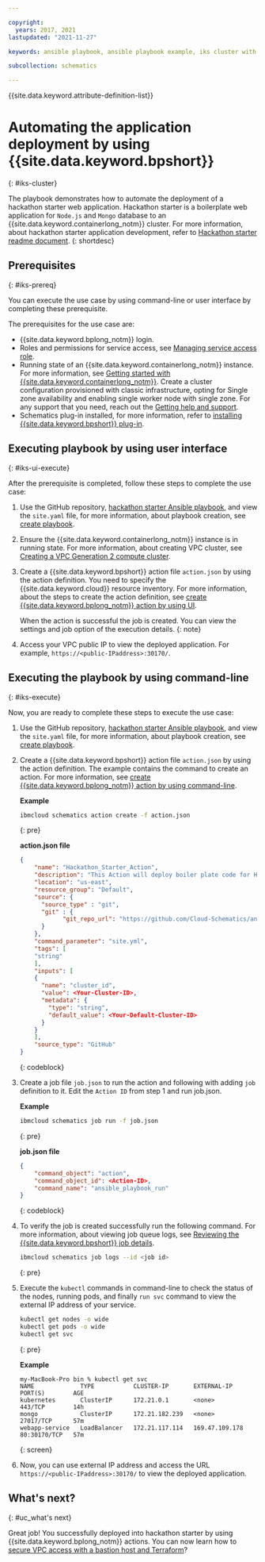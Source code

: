 ```yaml
---

copyright:
  years: 2017, 2021
lastupdated: "2021-11-27"

keywords: ansible playbook, ansible playbook example, iks cluster with ansible playbook, iks cluster example by using ansible playbook

subcollection: schematics

---
```


{{site.data.keyword.attribute-definition-list}}


# Automating the application deployment by using {{site.data.keyword.bpshort}}
{: #iks-cluster}

The playbook demonstrates how to automate the deployment of a hackathon starter web application. Hackathon starter is a boilerplate web application for `Node.js` and `Mongo` database to an {{site.data.keyword.containerlong_notm}} cluster. For more information, about hackathon starter application development, refer to [Hackathon starter readme document](https://github.com/sahat/hackathon-starter/blob/master/README.md).
{: shortdesc}

## Prerequisites
{: #iks-prereq}

You can execute the use case by using command-line or user interface by completing these prerequisite.

The prerequisites for the use case are:

* {{site.data.keyword.bplong_notm}} login.
* Roles and permissions for service access, see [Managing service access role](/docs/app-configuration?topic=app-configuration-ac-service-access-management#ac-roles-permissions).
* Running state of an {{site.data.keyword.containerlong_notm}} instance. For more information, see [Getting started with {{site.data.keyword.containerlong_notm}}](/docs/containers?topic=containers-getting-started). Create a cluster configuration provisioned with classic infrastructure, opting for Single zone availability and enabling single worker node with single zone. For any support that you need, reach out the [Getting help and support](/docs/schematics?topic=schematics-schematics-help).
* Schematics plug-in installed, for more information, refer to [installing {{site.data.keyword.bpshort}} plug-in](/docs/schematics?topic=schematics-setup-cli#install-schematics-cli). 

## Executing playbook by using user interface
{: #iks-ui-execute}

After the prerequisite is completed, follow these steps to complete the use case:

1. Use the GitHub repository, [hackathon starter Ansible playbook](https://github.com/Cloud-Schematics/ansible-app-deploy-iks), and view the `site.yaml` file, for more information, about playbook creation, see  [create playbook](/docs/schematics?topic=schematics-create-playbook).

2. Ensure the {{site.data.keyword.containerlong_notm}} instance is in running state. For more information, about creating VPC cluster, see [Creating a VPC Generation 2 compute cluster](/docs/containers?topic=containers-getting-started#vpc-gen2-gs).

3. Create a {{site.data.keyword.bpshort}} action file `action.json` by using the action definition. You need to specify the {{site.data.keyword.cloud}} resource inventory. For more information, about the steps to create the action definition, see [create {{site.data.keyword.bplong_notm}} action by using UI](/docs/schematics?topic=schematics-action-setup#create-action).

    When the action is successful the job is created. You can view the settings and job option of the execution details.
    {: note}

4. Access your VPC public IP to view the deployed application. For example, `https://<public-IPaddress>:30170/`. 

## Executing the playbook by using command-line
{: #iks-execute}

Now, you are ready to complete these steps to execute the use case:

1. Use the GitHub repository, [hackathon starter Ansible playbook](https://github.com/Cloud-Schematics/ansible-app-deploy-iks), and view the `site.yaml` file, for more information, about playbook creation, see  [create playbook](/docs/schematics?topic=schematics-create-playbook). 

2. Create a {{site.data.keyword.bpshort}} action file `action.json` by using the action definition. The example contains the command to create an action. For more information, see [create {{site.data.keyword.bplong_notm}} action by using command-line](/docs/schematics?topic=schematics-schematics-cli-reference#schematics-create-action).

    **Example**

    ```sh
    ibmcloud schematics action create -f action.json
    ```
    {: pre}

    **action.json file**

    ```json
    {
        "name": "Hackathon_Starter_Action",
        "description": "This Action will deploy boiler plate code for Hackathon Starter",
        "location": "us-east",
        "resource_group": "Default",
        "source": {
          "source_type" : "git",
          "git" : {
                "git_repo_url": "https://github.com/Cloud-Schematics/ansible-app-deploy-iks.git"
          }
        },
        "command_parameter": "site.yml",
        "tags": [
        "string"
        ],
        "inputs": [
        {
          "name": "cluster_id",
          "value": <Your-Cluster-ID>,
          "metadata": {
            "type": "string",
            "default_value": <Your-Default-Cluster-ID>
          }
        }
        ],
        "source_type": "GitHub" 
    }
    ```
    {: codeblock}

3. Create a job file `job.json` to run the action and following with adding `job` definition to it. Edit the `Action ID` from step 1 and run job.json.

    **Example**

    ```sh
    ibmcloud schematics job run -f job.json

    ```
    {: pre}

    **job.json file**

    ```json
    {
        "command_object": "action",
        "command_object_id": <Action-ID>,
        "command_name": "ansible_playbook_run"
    }
    ```
    {: codeblock}

4. To verify the job is created successfully run the following command. For more information, about viewing job queue logs, see [Reviewing the {{site.data.keyword.bpshort}} job details](/docs/schematics?topic=schematics-workspace-setup&interface=ui#job-logs).

    ```sh
    ibmcloud schematics job logs --id <job id>
    ```
    {: pre}  

5. Execute the `kubectl` commands in command-line to check the status of the nodes, running pods, and finally `run svc` command to view the external IP address of your service.

    ```sh
    kubectl get nodes -o wide
    kubectl get pods -o wide
    kubectl get svc
    ```
    {: pre}

    **Example** 

    ```text
    my-MacBook-Pro bin % kubectl get svc 
    NAME             TYPE           CLUSTER-IP       EXTERNAL-IP      PORT(S)        AGE
    kubernetes       ClusterIP      172.21.0.1       <none>           443/TCP        14h
    mongo            ClusterIP      172.21.182.239   <none>           27017/TCP      57m
    webapp-service   LoadBalancer   172.21.117.114   169.47.109.178   80:30170/TCP   57m
    ```
    {: screen}

6. Now, you can use external IP address and access the URL `https://<public-IPaddress>:30170/` to view the deployed application.


## What's next?
{: #uc_what's next}

Great job! You successfully deployed into hackathon starter by using {{site.data.keyword.bplong_notm}} actions. You can now learn how to [secure VPC access with a bastion host and Terraform](https://developer.ibm.com/articles/secure-vpc-access-with-a-bastion-host-and-terraform/)?




